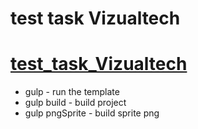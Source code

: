 # test task Vizualtech
# [test_task_Vizualtech](https://vingeb0.github.io/works/test_task_Vizualtech/)

- gulp - run the template
- gulp build - build project
- gulp pngSprite - build sprite png